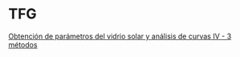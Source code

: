 # TFG

[Obtención de parámetros del vidrio solar y análisis de curvas IV - 3 métodos](https://colab.research.google.com/github/VictorMartinezLopez/TFG/blob/main/Obtenci%C3%B3n%20de%20par%C3%A1metros%20del%20vidrio%20solar%20-%203%20m%C3%A9todos%20-%20ampliado.ipynb)

